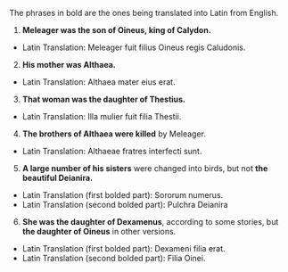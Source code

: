 The phrases in bold are the ones being translated into Latin from English.

1. **Meleager was the son of Oineus, king of Calydon.**
- Latin Translation: Meleager fuit filius Oineus regis Caludonis.

2. **His mother was Althaea.**
- Latin Translation: Althaea mater eius erat.

3. **That woman was the daughter of Thestius.**
- Latin Translation: Illa mulier fuit filia Thestii.

4. **The brothers of Althaea were killed** by Meleager.
- Latin Translation: Althaeae fratres interfecti sunt.

5. **A large number of his sisters** were changed into birds, but not **the beautiful Deianira.**
- Latin Translation (first bolded part): Sororum numerus.
- Latin Translation (second bolded part): Pulchra Deianira

6. **She was the daughter of Dexamenus**, according to some stories, but **the daughter of Oineus** in other versions.
- Latin Translation (first bolded part): Dexameni filia erat.
- Latin Translation (second bolded part): Filia Oinei.
